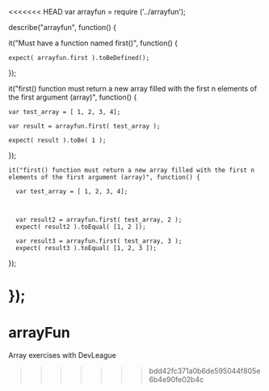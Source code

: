 <<<<<<< HEAD
var arrayfun = require ('../arrayfun'); 



describe("arrayfun", function() {
  
  it("Must have a function named first()", function() {
    
    expect( arrayfun.first ).toBeDefined();
 

 }); 

  it("first() function must return a new array filled with the first n elements of the first argument (array)", function() {

    var test_array = [ 1, 2, 3, 4];

    var result = arrayfun.first( test_array );

    expect( result ).toBe( 1 );
  
});

    it("first() function must return a new array filled with the first n elements of the first argument (array)", function() {

      var test_array = [ 1, 2, 3, 4];



      var result2 = arrayfun.first( test_array, 2 );
      expect( result2 ).toEqual( [1, 2 ]);

      var result3 = arrayfun.first( test_array, 3 );
      expect( result3 ).toEqual( [1, 2, 3 ]);



  });

});
=======
# arrayFun
Array exercises with DevLeague
>>>>>>> bdd42fc371a0b6de595044f805e6b4e90fe02b4c

